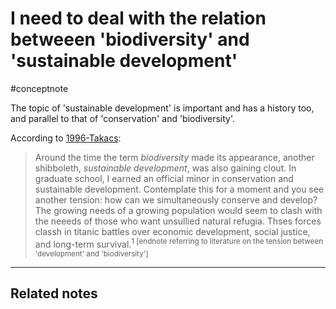 # I need to deal with the relation betweeen 'biodiversity' and 'sustainable development'
#conceptnote

The topic of 'sustainable development' is important and has a history too, and parallel to that of 'conservation' and 'biodiversity'. 

According to [1996-Takacs](1996-Takacs.md):
> Around the time the term *biodiversity* made its appearance, another shibboleth, *sustainable development*, was also gaining clout. In graduate school, I earned an official minor in conservation and sustainable development. Contemplate this for a moment and you see another tension: how can we simultaneously conserve and develop? The growing needs of a growing population would seem to clash with the neeeds of those who want unsullied natural refugia. Thses forces classh in titanic battles over economic development, social justice, and long-term survival.<sup>1 [endnote referring to literature on the tension between 'development' and 'biodiversity']</sup> 

---

Related notes
- 

